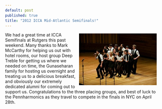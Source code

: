 ```yaml
---
default: post
published: true
title: "2012 ICCA Mid-Atlantic Semifinals!"
---
```


<img src="/images/classNotesAtRutgers.jpg" alt="" style="float: right; margin: 4px;">

We had a great time at ICCA Semifinals at Rutgers this past weekend. Many thanks to Mark
McCarthy for helping us out with hotel rooms, our host group Deep Treble for getting us
where we needed on time, the Gunaseharan family for hosting us overnight and treating us
to a delicious breakfast, and obviously our extremely dedicated alumni for coming out to
support us. Congratulations to the three placing groups, and best of luck to the
Pennharmonics as they travel to compete in the finals in NYC on April 28th.
